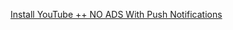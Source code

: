 [Install YouTube ++ NO ADS With Push Notifications](https://ipasigner.io/install.php?package=com.youtube.ios.youtube)
